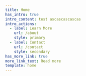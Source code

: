 ```yaml
---
title: Home
has_intro: true
intro_content: test ascascascascas
intro_actions:
  - label: Learn More
    url: /about
    style: primary
  - label: Contact
    url: /contact
    style: secondary
has_more_link: true
more_link_text: Read more
template: home
---
```

